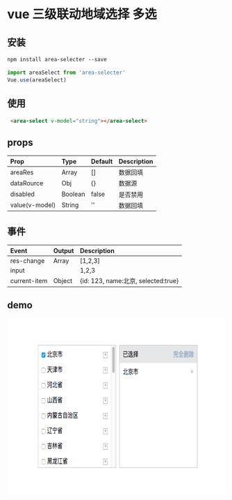 # vue 三级联动地域选择 多选


## 安装

```base
npm install area-selecter --save
```

```js
import areaSelect from 'area-selecter'
Vue.use(areaSelect)
```

## 使用
```html
 <area-select v-model="string"></area-select>
```

## props

|Prop|Type|Default| Description|
|:---|:---|:------|:-----------|
|areaRes|Array| []|数据回填|
|dataRource|Obj| {}| 数据源 |
|disabled|Boolean| false| 是否禁用 |
|value(v-model)|String| '' | 数据回填 |

## 事件
|Event|Output| Description |
|:----|:-----|:------------|
|res-change|Array|[1,2,3]  |
|input||1,2,3 |
|current-item|Object|{id: 123,  name:北京, selected:true} |

## demo
<img src="./src/img/demo.png" width = "678" height = "404" /> 

